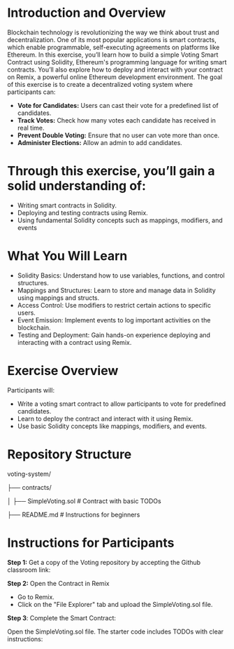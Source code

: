 # Introduction and Overview

Blockchain technology is revolutionizing the way we think about trust and decentralization. One of its most popular applications is smart contracts, which enable programmable, self-executing agreements on platforms like Ethereum. In this exercise, you’ll learn how to build a simple Voting Smart Contract using Solidity, Ethereum's programming language for writing smart contracts. You’ll also explore how to deploy and interact with your contract on Remix, a powerful online Ethereum development environment.
The goal of this exercise is to create a decentralized voting system where participants can:

* **Vote for Candidates:** Users can cast their vote for a predefined list of candidates.
* **Track Votes:** Check how many votes each candidate has received in real time.
* **Prevent Double Voting:** Ensure that no user can vote more than once.
* **Administer Elections:** Allow an admin to add candidates.

# Through this exercise, you’ll gain a solid understanding of:

* Writing smart contracts in Solidity.
* Deploying and testing contracts using Remix.
* Using fundamental Solidity concepts such as mappings, modifiers, and events

# What You Will Learn

* Solidity Basics: Understand how to use variables, functions, and control structures.
* Mappings and Structures: Learn to store and manage data in Solidity using mappings and structs.
* Access Control: Use modifiers to restrict certain actions to specific users.
* Event Emission: Implement events to log important activities on the blockchain.
* Testing and Deployment: Gain hands-on experience deploying and interacting with a contract using Remix.

# Exercise Overview

Participants will:

* Write a voting smart contract to allow participants to vote for predefined candidates.
* Learn to deploy the contract and interact with it using Remix.
* Use basic Solidity concepts like mappings, modifiers, and events.

# Repository Structure

voting-system/

├── contracts/

│      ├── SimpleVoting.sol         # Contract with basic TODOs

├── README.md                    # Instructions for beginners

# Instructions for Participants

**Step 1:** Get a copy of the Voting repository by accepting the Github classroom link:


**Step 2:** Open the Contract in Remix

* Go to Remix.
* Click on the "File Explorer" tab and upload the SimpleVoting.sol file.

**Step 3**: Complete the Smart Contract:

Open the SimpleVoting.sol file. The starter code includes TODOs with clear instructions:

